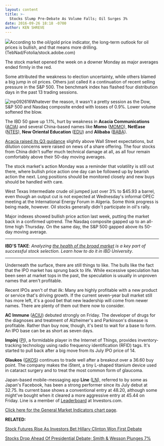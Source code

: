 ```yaml
---
layout: content
title: >-
  Stocks Slump Pre-Debate As Volume Falls; Oil Surges 3%
date: 2016-09-26 18:18 -0700
author: KEN SHREVE
---
```






![](https://www.investors.com/wp-content/uploads/2016/09/BIGpic_oil_092616_adobe.jpeg)According to the oil/gold price indicator, the long-term outlook for oil prices is bullish, and that means more drilling. (TebNad/Fotolia/stock.adobe.com)









The stock market opened the week on a downer Monday as major averages ended firmly in the red.


Some attributed the weakness to election uncertainty, while others blamed a big jump in oil prices. Others just called it a continuation of recent selling pressure in the S&P 500. The benchmark index has flashed four distribution days in the past 13 trading sessions.


![mp092616](https://www.investors.com/wp-content/uploads/2016/09/MP092616-187x300.jpg)Whatever the reason, it wasn't a pretty session as the Dow, S&P 500 and Nasdaq composite ended with losses of 0.9%. Lower volume softened the blow.


The IBD 50 gave up 1.1%, hurt by weakness in **Acacia Communications** ([ACIA](https://research.investors.com/quote.aspx?symbol=ACIA)) and several China-based names like **Momo** ([MOMO](https://research.investors.com/quote.aspx?symbol=MOMO)), **NetEase** ([NTES](https://research.investors.com/quote.aspx?symbol=NTES)), **New Oriental Education** ([EDU](https://research.investors.com/quote.aspx?symbol=EDU)) and **Alibaba** ([BABA](https://research.investors.com/quote.aspx?symbol=BABA)).


[Acacia raised its Q3 guidance](https://www.investors.com/news/technology/acacia-communications-announces-450-mil-offering-stock-falls/) slightly above Wall Street expectations, but dilution concerns were raised on news of a share offering. The four stocks from China didn't suffer much technical damage at all, as all four remain comfortably above their 50-day moving averages.


The stock market's action Monday was a reminder that volatility is still out there, where bullish price action one day can be followed up by bearish action the next. Long positions should be monitored closely and new buys should be handled with care.


West Texas Intermediate crude oil jumped just over 3% to $45.93 a barrel, even though an output cut is not expected at Wednesday's informal OPEC meeting at the International Energy Forum in Algeria. Some think progress is being made, however. Oil stocks generally didn't participate in oil's rally.


Major indexes showed bullish price action last week, putting the market back in a confirmed uptrend. The Nasdaq composite gapped up to an all-time high Thursday. On the same day, the S&P 500 gapped above its 50-day moving average.




---


**IBD'S TAKE**: *Analyzing [the health of the broad market](https://www.investors.com/ibd-university/can-slim/market-direction/) is a key part of successful stock selection. Learn how to do it in IBD University*.




---


Underneath the surface, there are still things to like. The bulls like the fact that the IPO market has sprung back to life. While excessive speculation has been seen at market tops in the past, the speculation is usually in unproven names that aren't profitable.


Recent IPOs aren't of that ilk: Many are highly profitable with a new product or service that's driving growth. If the current seven-year bull market still has more left, it's a good bet that new leadership will come from newer names. There are plenty of them out there now to consider.


**AC Immune** ([ACIU](https://research.investors.com/quote.aspx?symbol=ACIU)) debuted strongly on Friday. The developer of drugs for the diagnoses and treatment of Alzheimer's and Parkinson's disease is profitable. Rather than buy now, though, it's best to wait for a base to form. An IPO base can be as short as seven days.


**Impinj** ([PI](https://research.investors.com/quote.aspx?symbol=PI)), a formidable player in the Internet of Things, provides inventory-tracking technology using radio frequency identification (RFID) tags. It's started to pull back after a big move from its July IPO price of 14.


**Glaukos** ([GKOS](https://research.investors.com/quote.aspx?symbol=GKOS)) continues to trade well after a breakout over a 36.60 buy point. The company makes the iStent, a tiny L-shaped titanium device used in cataract surgery and to treat the most common form of glaucoma.


Japan-based mobile-messaging app **Line** ([LN](https://research.investors.com/quote.aspx?symbol=LN)), referred to by some as Japan's Facebook, has been a strong performer since its July debut at 32.75. Its current base shows a conventional entry at 48.20, although some might've bought when it cleared a more aggressive entry at 45.44 on Friday. Line is a member of [Leaderboard](https://www.investors.com/leaderboard) at Investors.com.


[Click here for the General Market Indicators chart page](https://www.investors.com/wp-content/uploads/2016/09/IBD2609152818GMI.pdf).


**RELATED:**


[Stock Futures Rise As Investors Bet Hillary Clinton Won First Debate](https://www.investors.com/market-trend/stock-market-today/stock-futures-rise-as-investors-bet-hillary-clinton-won-first-debate/)


[Stocks Drop Ahead Of Presidential Debate; Smith & Wesson Plunges 7%](https://www.investors.com/market-trend/stock-market-today/stocks-drop-ahead-of-presidential-debate-smith-wesson-plunges-7/)




